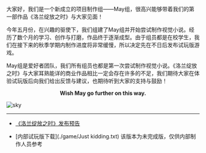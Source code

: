 
大家好，我们是一个新成立的项目制作组——May组，很高兴能够带着我们的第一部作品《洛兰绽放之时》与大家见面！

今年五月份，在兴趣的驱使下，我们组建了May组并开始尝试制作视觉小说。经历了数个月的学习、创作与打磨，作品终于逐渐成型。由于组员都是在校学生，我们在接下来的秋季学期内制作进度将非常缓慢，所以决定先在不日后发布试玩版游戏。

May组是爱好者团队，我们所有组员也都是第一次尝试制作视觉小说。《洛兰绽放之时》与大家耳熟能详的商业作品相比一定会存在许多的不足，我们期待大家在体验试玩版后向我们给出反馈与建议，也期待听到大家的支持与鼓励！

<center><b>Wish May go further on this way.</b></center>

![sky](./img/sky.png)

-----

+ [《洛兰绽放之时》发布预告](./Loraines.html)

+ [内部试玩版下载](./game/Just kidding.txt)
  该版本为未完成版，仅供内部制作人员参考